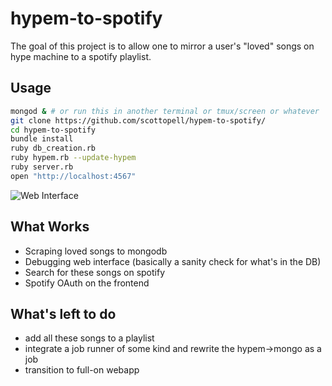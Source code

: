 # hypem-to-spotify

The goal of this project is to allow one to mirror a user's "loved" songs
on hype machine to a spotify playlist.

## Usage
```sh
mongod & # or run this in another terminal or tmux/screen or whatever
git clone https://github.com/scottopell/hypem-to-spotify/
cd hypem-to-spotify
bundle install
ruby db_creation.rb
ruby hypem.rb --update-hypem
ruby server.rb
open "http://localhost:4567"
```

![Web Interface](http://i.imgur.com/KXChnrQ.png)


## What Works
- Scraping loved songs to mongodb
- Debugging web interface (basically a sanity check for what's in the DB)
- Search for these songs on spotify
- Spotify OAuth on the frontend

## What's left to do
- add all these songs to a playlist
- integrate a job runner of some kind and rewrite the hypem->mongo as a job
- transition to full-on webapp
